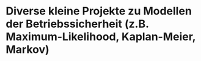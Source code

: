 # Diverse kleine Projekte zu Modellen der Betriebssicherheit (z.B. Maximum-Likelihood, Kaplan-Meier, Markov)
